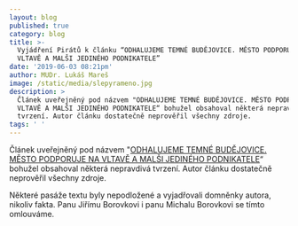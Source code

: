 ```yaml
---
layout: blog
published: true
category: blog
title: >-
  Vyjádření Pirátů k článku “ODHALUJEME TEMNÉ BUDĚJOVICE. MĚSTO PODPORUJE NA
  VLTAVĚ A MALŠI JEDINÉHO PODNIKATELE”
date: '2019-06-03 08:21pm'
author: MUDr. Lukáš Mareš
image: /static/media/slepyrameno.jpg
description: >
  Článek uveřejněný pod názvem "ODHALUJEME TEMNÉ BUDĚJOVICE. MĚSTO PODPORUJE NA
  VLTAVĚ A MALŠI JEDINÉHO PODNIKATELE“ bohužel obsahoval některá nepravdivá
  tvrzení. Autor článku dostatečně neprověřil všechny zdroje.
tags: ' '
---
```

Článek uveřejněný pod názvem "[ODHALUJEME TEMNÉ BUDĚJOVICE. MĚSTO PODPORUJE NA VLTAVĚ A MALŠI JEDINÉHO PODNIKATELE](https://cb.pirati.cz/blog/2018/09/24/odhalujeme-temne-budejovice-mesto-podporuje-na-vltave-a-malsi-jedineho-podnikatele/)“ bohužel obsahoval některá nepravdivá tvrzení. Autor článku dostatečně neprověřil všechny zdroje.

Některé pasáže textu byly nepodložené a vyjadřovali domněnky autora, nikoliv fakta. Panu Jiřímu Borovkovi i panu Michalu Borovkovi se tímto omlouváme.
